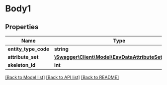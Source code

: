 # Body1

## Properties
Name | Type | Description | Notes
------------ | ------------- | ------------- | -------------
**entity_type_code** | **string** |  | 
**attribute_set** | [**\Swagger\Client\Model\EavDataAttributeSetInterface**](EavDataAttributeSetInterface.md) |  | 
**skeleton_id** | **int** |  | 

[[Back to Model list]](../README.md#documentation-for-models) [[Back to API list]](../README.md#documentation-for-api-endpoints) [[Back to README]](../README.md)


